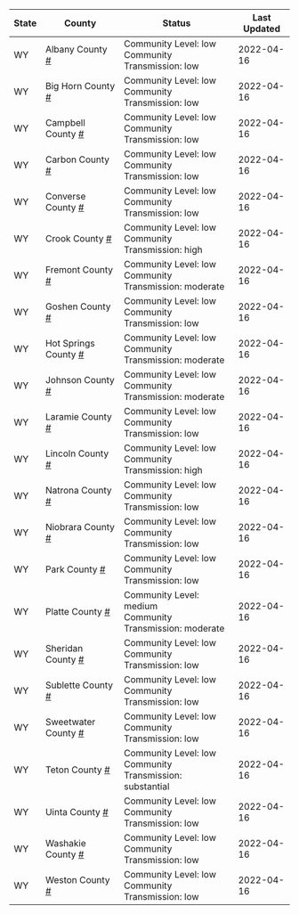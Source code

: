 State | County | Status | Last Updated
--- | --- | --- | --- 
WY | Albany County <a href="#albany_county">#</a> | <a name="albany_county"></a>Community Level: low<br/>Community Transmission: low | 2022-04-16
WY | Big Horn County <a href="#big_horn_county">#</a> | <a name="big_horn_county"></a>Community Level: low<br/>Community Transmission: low | 2022-04-16
WY | Campbell County <a href="#campbell_county">#</a> | <a name="campbell_county"></a>Community Level: low<br/>Community Transmission: low | 2022-04-16
WY | Carbon County <a href="#carbon_county">#</a> | <a name="carbon_county"></a>Community Level: low<br/>Community Transmission: low | 2022-04-16
WY | Converse County <a href="#converse_county">#</a> | <a name="converse_county"></a>Community Level: low<br/>Community Transmission: low | 2022-04-16
WY | Crook County <a href="#crook_county">#</a> | <a name="crook_county"></a>Community Level: low<br/>Community Transmission: high | 2022-04-16
WY | Fremont County <a href="#fremont_county">#</a> | <a name="fremont_county"></a>Community Level: low<br/>Community Transmission: moderate | 2022-04-16
WY | Goshen County <a href="#goshen_county">#</a> | <a name="goshen_county"></a>Community Level: low<br/>Community Transmission: low | 2022-04-16
WY | Hot Springs County <a href="#hot_springs_county">#</a> | <a name="hot_springs_county"></a>Community Level: low<br/>Community Transmission: moderate | 2022-04-16
WY | Johnson County <a href="#johnson_county">#</a> | <a name="johnson_county"></a>Community Level: low<br/>Community Transmission: moderate | 2022-04-16
WY | Laramie County <a href="#laramie_county">#</a> | <a name="laramie_county"></a>Community Level: low<br/>Community Transmission: low | 2022-04-16
WY | Lincoln County <a href="#lincoln_county">#</a> | <a name="lincoln_county"></a>Community Level: low<br/>Community Transmission: high | 2022-04-16
WY | Natrona County <a href="#natrona_county">#</a> | <a name="natrona_county"></a>Community Level: low<br/>Community Transmission: low | 2022-04-16
WY | Niobrara County <a href="#niobrara_county">#</a> | <a name="niobrara_county"></a>Community Level: low<br/>Community Transmission: low | 2022-04-16
WY | Park County <a href="#park_county">#</a> | <a name="park_county"></a>Community Level: low<br/>Community Transmission: low | 2022-04-16
WY | Platte County <a href="#platte_county">#</a> | <a name="platte_county"></a>Community Level: medium<br/>Community Transmission: moderate | 2022-04-16
WY | Sheridan County <a href="#sheridan_county">#</a> | <a name="sheridan_county"></a>Community Level: low<br/>Community Transmission: low | 2022-04-16
WY | Sublette County <a href="#sublette_county">#</a> | <a name="sublette_county"></a>Community Level: low<br/>Community Transmission: low | 2022-04-16
WY | Sweetwater County <a href="#sweetwater_county">#</a> | <a name="sweetwater_county"></a>Community Level: low<br/>Community Transmission: low | 2022-04-16
WY | Teton County <a href="#teton_county">#</a> | <a name="teton_county"></a>Community Level: low<br/>Community Transmission: substantial | 2022-04-16
WY | Uinta County <a href="#uinta_county">#</a> | <a name="uinta_county"></a>Community Level: low<br/>Community Transmission: low | 2022-04-16
WY | Washakie County <a href="#washakie_county">#</a> | <a name="washakie_county"></a>Community Level: low<br/>Community Transmission: low | 2022-04-16
WY | Weston County <a href="#weston_county">#</a> | <a name="weston_county"></a>Community Level: low<br/>Community Transmission: low | 2022-04-16
